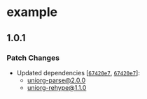 # example

## 1.0.1

### Patch Changes

- Updated dependencies [[`67420e7`](https://github.com/rasendubi/uniorg/commit/67420e7fe05defc99b52aecce75fcc3831d39ff6), [`67420e7`](https://github.com/rasendubi/uniorg/commit/67420e7fe05defc99b52aecce75fcc3831d39ff6)]:
  - uniorg-parse@2.0.0
  - uniorg-rehype@1.1.0
